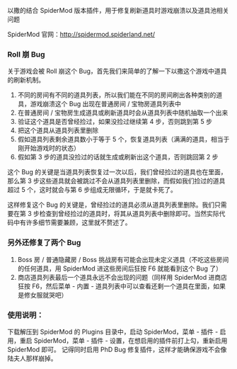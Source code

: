 以撒的结合 SpiderMod 版本插件，用于修复刷新道具时游戏崩溃以及道具池相关问题

SpiderMod 官网：http://spidermod.spiderland.net/

### Roll 崩 Bug
关于游戏会被 Roll 崩这个 Bug，首先我们来简单的了解一下以撒这个游戏中道具的刷新机制。
1. 不同的房间有不同的道具列表，所以我们能在不同的房间刷出各种类别的道具，游戏崩溃这个 Bug 出现在普通房间 / 宝物房道具列表中
2. 在普通房间 / 宝物房生成道具或刷新道具时会从道具列表中随机抽取一个出来
3. 验证这个道具是否曾经捡过，如果没捡过继续第 4 步，否则跳到第 5 步
4. 把这个道具从道具列表里删除
5. 假如道具列表剩余道具数小于等于 5 个，恢复道具列表（满满的道具，相当于刚开始游戏时的状态）
6. 假如第 3 步的道具没捡过的话就生成或刷新出这个道具，否则跳回第 2 步

这个 Bug 的关键是当道具列表恢复过一次以后，我们曾经捡过的道具也在里面，那么第 3 步这些道具就会被跳过不会从道具列表里删除，而假如我们捡过的道具超过 5 个，这时就会与第 6 步组成无限循环，于是就卡死了。

这样修复这个 Bug 的关键是，曾经捡过的道具必须从道具列表里删除。我们只需要在第 3 步检查到曾经捡过的道具时，将其从道具列表中删除即可。当然实际代码中有许多细节需要兼顾，这里就不赘述了。


### 另外还修复了两个 Bug
1. Boss 房 / 普通隐藏房 / Boss 挑战房有可能会出现未定义道具（不吃这些房间的任何道具，用 SpiderMod 进这些房间后狂按 F6 就能看到这个 Bug 了）
2. 商店道具列表最后一个道具永远不会出现的问题（同样用 SpiderMod 进商店狂按 F6，然后菜单 - 内置 - 道具列表中可以查看还剩一个道具在里面，如果是修女服就哭吧）


### 使用说明：
下载解压到 SpiderMod 的 Plugins 目录中，启动 SpiderMod，菜单 - 插件 - 启用，重启 SpiderMod，菜单 - 插件 - 设置，在想启用的插件前打上勾，重新启用 SpiderMod 即可。
记得同时启用 PhD Bug 修复插件，这样才能确保游戏不会像陆夫人那样崩掉。
